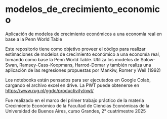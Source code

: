 # modelos_de_crecimiento_economico
Aplicación de modelos de crecimiento económicos a una economía real en base a la Penn World Table

Este repositorio tiene como objetivo proveer el código para realizar estimaciones de modelos de crecimiento económico a una economía real, tomando como base la Penn World Table. 
Utiliza los modelos de Solow-Swan, Ramsey-Cass-Koopmans, Harrod-Domar y también realiza una aplicación de las regresiones propuestas por Mankiw, Romer y Weil (1992)

Los notebooks están pensados para ser ejecutados en Google Colab, cargando el archivo excel en drive. 
La PWT puede obtenerse en https://www.rug.nl/ggdc/productivity/pwt/ 

Fue realizado en el marco del primer trabajo práctico de la materia Crecimiento Económico de la Facultad de Ciencias Económicas de la Universidad de Buenos Aires, curso Grandes, 2° cuatrimestre 2025
